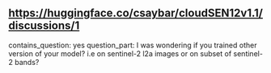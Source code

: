 ## https://huggingface.co/csaybar/cloudSEN12v1.1/discussions/1

contains_question: yes
question_part: I was wondering if you trained other version of your model? i.e on sentinel-2 l2a images or on subset of sentinel-2 bands?
